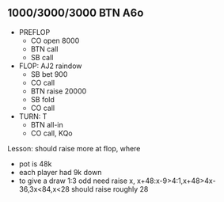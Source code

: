 ## 1000/3000/3000 BTN A6o

* PREFLOP
  * CO open 8000
  * BTN call
  * SB call
* FLOP: AJ2 raindow
  * SB bet 900
  * CO call
  * BTN raise 20000
  * SB fold
  * CO call
* TURN: T
  * BTN all-in
  * CO call, KQo

Lesson: should raise more at flop, where
* pot is 48k
* each player had 9k down
* to give a draw 1:3 odd
need raise x, x+48:x-9>4:1,x+48>4x-36,3x<84,x<28
should raise roughly 28



  
